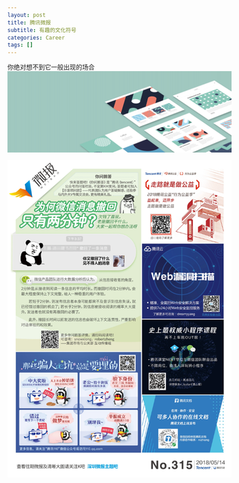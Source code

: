 ```yaml
---
layout: post
title: 腾讯微报
subtitle: 有趣的文化符号
categories: Career
tags: []
---
```


你绝对想不到它一般出现的场合
![Crepe](https://github.com/iamtopgun/iamtopgun.github.io/blob/master/assets/images/banners/home.jpeg)

![微报图](./20180514.jpg)


